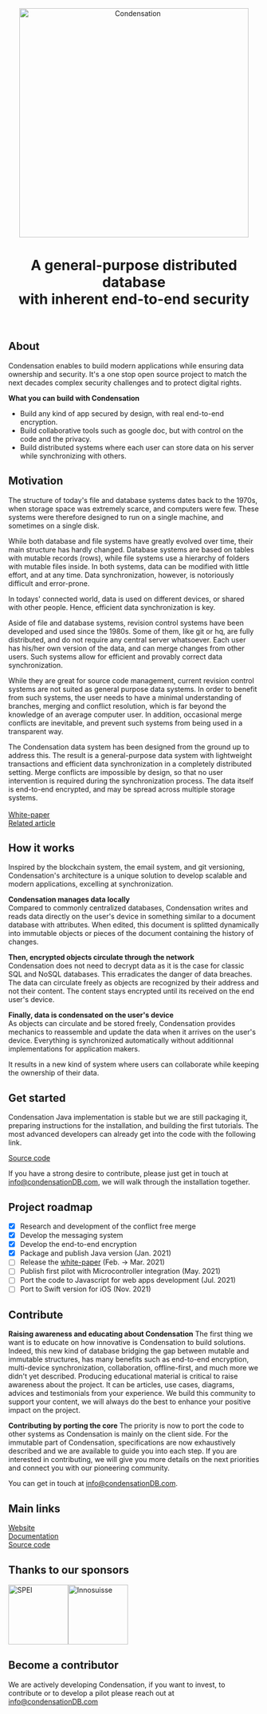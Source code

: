<p align="center">
  <br>
  <br>
  <img src="https://preview.condensation.io/assets/img/condensation-long-icon.svg" alt="Condensation" width="460">
  <br>
</p>

<h1 align="center">
  A general-purpose distributed database
  <br>
  with inherent end-to-end security
</h1>

<br>

## About
Condensation enables to build modern applications while ensuring data ownership and security.
It's a one stop open source project to match the next decades complex security challenges and to protect digital rights.

**What you can build with Condensation**
* Build any kind of app secured by design, with real end-to-end encryption.
* Build collaborative tools such as google doc, but with control on the code and the privacy.
* Build distributed systems where each user can store data on his server while synchronizing with others.

## Motivation

The structure of today's file and database systems dates back to the 1970s, when storage space was extremely scarce, and computers were few. These systems were therefore designed to run on a single machine, and sometimes on a single disk.

While both database and file systems have greatly evolved over time, their main structure has hardly changed. Database systems are based on tables with mutable records (rows), while file systems use a hierarchy of folders with mutable files inside. In both systems, data can be modified with little effort, and at any time. Data synchronization, however, is notoriously difficult and error-prone.

In todays' connected world, data is used on different devices, or shared with other people. Hence, efficient data synchronization is key.

Aside of file and database systems, revision control systems have been developed and used since the 1980s. Some of them, like git or hq, are fully distributed, and do not require any central server whatsoever. Each user has his/her own version of the data, and can merge changes from other users. Such systems allow for efficient and provably correct data synchronization.

While they are great for source code management, current revision control systems are not suited as general purpose data systems. In order to benefit from such systems, the user needs to have a minimal understanding of branches, merging and conflict resolution, which is far beyond the knowledge of an average computer user. In addition, occasional merge conflicts are inevitable, and prevent such systems from being used in a transparent way.

The Condensation data system has been designed from the ground up to address this. The result is a general-purpose data system with lightweight transactions and efficient data synchronization in a completely distributed setting. Merge conflicts are impossible by design, so that no user intervention is required during the synchronization process. The data itself is end-to-end encrypted, and may be spread across multiple storage systems.
<br><br>
[White-paper](https://condensationdb.com/white-paper/)<br>
[Related article](https://www.inkandswitch.com/local-first.html)

## How it works

Inspired by the blockchain system, the email system, and git versioning, Condensation's architecture is a unique solution to develop scalable and modern applications, excelling at synchronization.

**Condensation manages data locally** <br>
Compared to commonly centralized databases, Condensation writes and reads data directly on the user's device in something similar to a document database with attributes. When edited, this document is splitted dynamically into immutable objects or pieces of the document containing the history of changes.

**Then, encrypted objects circulate through the network** <br>
Condensation does not need to decrypt data as it is the case for classic SQL and NoSQL databases. This erradicates the danger of data breaches. The data can circulate freely as objects are recognized by their address and not their content. The content stays encrypted until its received on the end user's device.

**Finally, data is condensated on the user's device** <br>
As objects can circulate and be stored freely, Condensation provides mechanics to reassemble and update the data when it arrives on the user's device. Everything is synchronized automatically without additionnal implementations for application makers. <br>

It results in a new kind of system where users can collaborate while keeping the ownership of their data.

## Get started

Condensation Java implementation is stable but we are still packaging it, preparing instructions for the installation, and building the first tutorials. The most advanced developers can already get into the code with the following link.<br>

[Source code](https://github.com/CondensationDB/Condensation/tree/main/Get-the-code)<br>

If you have a strong desire to contribute, please just get in touch at info@condensationDB.com, we will walk through the installation together.

## Project roadmap

- [x] Research and development of the conflict free merge
- [x] Develop the messaging system
- [x] Develop the end-to-end encryption
- [x] Package and publish Java version (Jan. 2021)
- [ ] Release the [white-paper](https://condensationdb.com/white-paper/) (Feb. -> Mar. 2021)
- [ ] Publish first pilot with Microcontroller integration (May. 2021)
- [ ] Port the code to Javascript for web apps development (Jul. 2021)
- [ ] Port to Swift version for iOS (Nov. 2021)

## Contribute

**Raising awareness and educating about Condensation**
The first thing we want is to educate on how innovative is Condensation to build solutions. Indeed, this new kind of database bridging the gap between mutable and immutable structures, has many benefits such as end-to-end encryption, multi-device synchronization, collaboration, offline-first, and much more we didn't yet described. Producing educational material is critical to raise awareness about the project. It can be articles, use cases, diagrams, advices and testimonials from your experience. We build this community to support your content, we will always do the best to enhance your positive impact on the project.

**Contributing by porting the core**
The priority is now to port the code to other systems as Condensation is mainly on the client side. For the immutable part of Condensation, specifications are now exhaustively described and we are available to guide you into each step. If you are interested in contributing, we will give you more details on the next priorities and connect you with our pioneering community.

You can get in touch at info@condensationDB.com.

## Main links

[Website](https://condensationDB.com)<br>
[Documentation](https://condensation.io)<br>
[Source code](https://github.com/CondensationDB/Condensation/tree/main/Get-the-code)<br>

## Thanks to our sponsors

<img src="https://preview.condensation.io/assets/img/SPEI.png" alt="SPEI" height="120"><img src="https://preview.condensation.io/assets/img/Innosuisse.png" alt="Innosuisse" height="120">

## Become a contributor

We are actively developing Condensation, if you want to invest, to contribute or to develop a pilot please reach out at info@condensationDB.com

